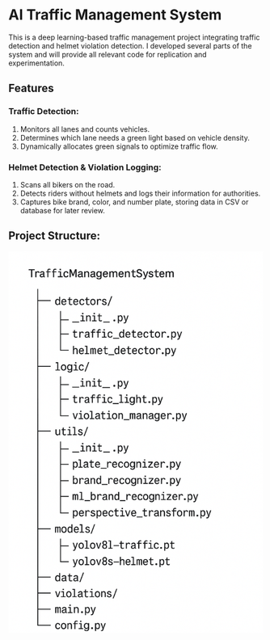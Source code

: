# AI Traffic Management System

This is a deep learning-based traffic management project integrating traffic detection and helmet violation detection. I developed several parts of the system and will provide all relevant code for replication and experimentation.

## Features

### Traffic Detection:

1) Monitors all lanes and counts vehicles.
2) Determines which lane needs a green light based on vehicle density.
3) Dynamically allocates green signals to optimize traffic flow.

### Helmet Detection & Violation Logging:

1) Scans all bikers on the road.
2) Detects riders without helmets and logs their information for authorities.
3) Captures bike brand, color, and number plate, storing data in CSV or database for later review.



## Project Structure:

![image alt](https://github.com/annastudent2003/AI_Traffic_Management_System/blob/2f0b0a07f1a713d23bcea4a3d9e4224e27cfd5c0/Project%20Structure.png)

